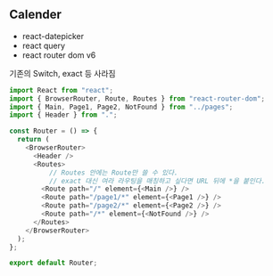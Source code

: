 ## Calender

- react-datepicker
- react query
- react router dom v6

기존의 Switch, exact 등 사라짐


```javascript
import React from "react";
import { BrowserRouter, Route, Routes } from "react-router-dom";
import { Main, Page1, Page2, NotFound } from "../pages";
import { Header } from ".";

const Router = () => {
  return (
    <BrowserRouter>
      <Header />
      <Routes>
          // Routes 안에는 Route만 쓸 수 있다.
          // exact 대신 여라 라우팅을 매칭하고 싶다면 URL 뒤에 *을 붙인다.
        <Route path="/" element={<Main />} />
        <Route path="/page1/*" element={<Page1 />} />
        <Route path="/page2/*" element={<Page2 />} />
        <Route path="/*" element={<NotFound />} />
      </Routes>
    </BrowserRouter>
  );
};

export default Router;
```
